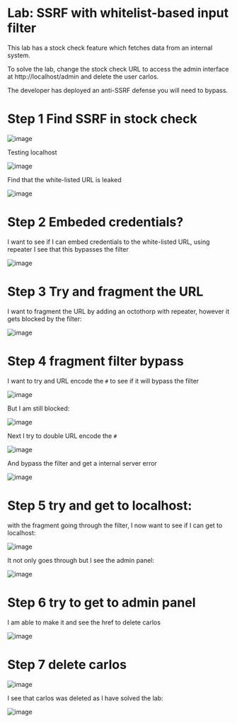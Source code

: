 # Lab: SSRF with whitelist-based input filter

 This lab has a stock check feature which fetches data from an internal system.

To solve the lab, change the stock check URL to access the admin interface at http://localhost/admin and delete the user carlos.

The developer has deployed an anti-SSRF defense you will need to bypass. 

# Step 1 Find SSRF in stock check

![image](https://user-images.githubusercontent.com/83407557/210104457-28cec093-9a40-4371-87c6-cc6d6dfce9d8.png)

Testing localhost

![image](https://user-images.githubusercontent.com/83407557/210104490-65912d2c-307a-434e-b9ac-0f8b1d3b07d5.png)

Find that the white-listed URL is leaked

![image](https://user-images.githubusercontent.com/83407557/210104577-594a7ad9-fe20-4e4d-8bb9-b149264f40e7.png)

# Step 2 Embeded credentials?

I want to see if I can embed credentials to the white-listed URL, using repeater I see that this bypasses the filter

![image](https://user-images.githubusercontent.com/83407557/210105052-2570247a-3cf5-4ba6-b384-939f5b6aa8cf.png)

# Step 3 Try and fragment the URL

I want to fragment the URL by adding an octothorp with repeater, however it gets blocked by the filter:

![image](https://user-images.githubusercontent.com/83407557/210105258-8708c660-5a89-41db-a011-abbe2aa8a096.png)

# Step 4 fragment filter bypass

I want to try and URL encode the `#` to see if it will bypass the filter

![image](https://user-images.githubusercontent.com/83407557/210105358-f5794532-5248-4d6d-8453-b956e62cb6cc.png)

But I am still blocked:

![image](https://user-images.githubusercontent.com/83407557/210105380-62e3c745-109d-42b5-89ea-6900c84c3722.png)

Next I try to double URL encode the `#`

![image](https://user-images.githubusercontent.com/83407557/210105623-4f10e9ad-24a2-4644-bd4e-a8b85b999177.png)

And bypass the filter and get a internal server error

![image](https://user-images.githubusercontent.com/83407557/210105661-5c760ff7-4ea6-441d-b0bd-eb9fd6606e57.png)

# Step 5 try and get to localhost:

with the fragment going through the filter, I now want to see if I can get to localhost:

![image](https://user-images.githubusercontent.com/83407557/210105795-dcba8066-189b-4943-af1b-fdd7c838a65b.png)

It not only goes through but I see the admin panel:

![image](https://user-images.githubusercontent.com/83407557/210105828-20447455-58f6-4040-96ac-2a734df72ad3.png)

# Step 6 try to get to admin panel

I am able to make it and see the href to delete carlos

![image](https://user-images.githubusercontent.com/83407557/210105907-5a7d35a6-422d-41ba-a13d-cc8755dea660.png)


# Step 7 delete carlos

![image](https://user-images.githubusercontent.com/83407557/210105945-6325e66a-c78d-40a1-8b8d-bcd35ebf11c9.png)

I see that carlos was deleted as I have solved the lab:

![image](https://user-images.githubusercontent.com/83407557/210105991-f20e7542-e9f6-4e31-aa43-2bd6fdd78add.png)






